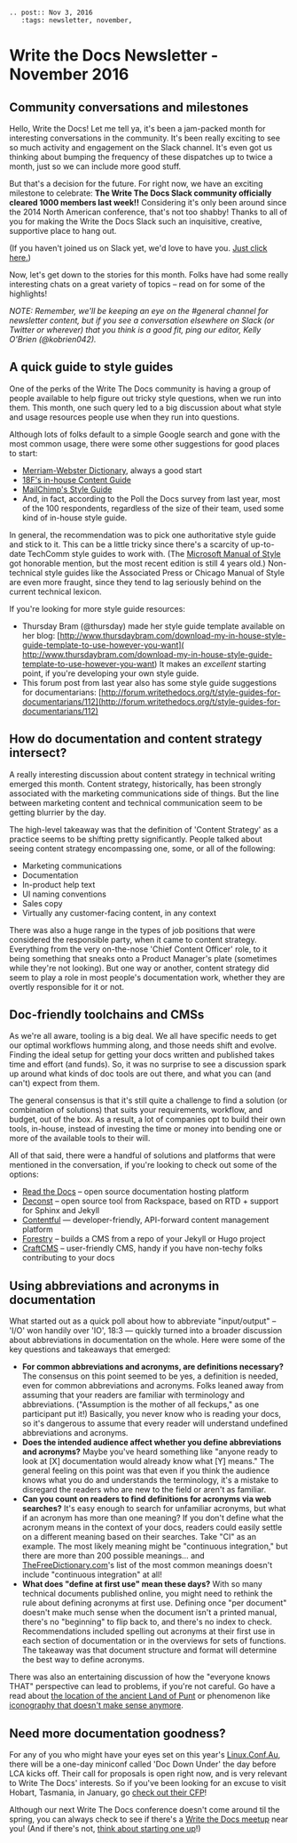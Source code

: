 ```eval_rst

.. post:: Nov 3, 2016
   :tags: newsletter, november, 

```

# Write the Docs Newsletter - November 2016

## Community conversations and milestones

Hello, Write the Docs! Let me tell ya, it's been a jam-packed month for interesting conversations in the community. It's been really exciting to see so much activity and engagement on the Slack channel. It's even got us thinking about bumping the frequency of these dispatches up to twice a month, just so we can include more good stuff.

But that's a decision for the future. For right now, we have an exciting milestone to celebrate: **The Write The Docs Slack community officially cleared 1000 members last week!!** Considering it's only been around since the 2014 North American conference, that's not too shabby! Thanks to all of you for making the Write the Docs Slack such an inquisitive, creative, supportive place to hang out.

(If you haven't joined us on Slack yet, we'd love to have you. [Just click here.](http://slack.writethedocs.org/))

Now, let's get down to the stories for this month. Folks have had some really interesting chats on a great variety of topics – read on for some of the highlights!

_NOTE: Remember,  we'll be keeping an eye on the #general channel for newsletter content, but if you see a conversation elsewhere on Slack (or Twitter or wherever) that you think is a good fit, ping our editor, Kelly O'Brien (@kobrien042)._

## A quick guide to style guides

One of the perks of the Write The Docs community is having a group of people available to help figure out tricky style questions, when we run into them. This month, one such query led to a big discussion about what style and usage resources people use when they run into questions.

Although lots of folks default to a simple Google search and gone with the most common usage, there were some other suggestions for good places to start:
* [Merriam-Webster Dictionary](http://www.merriam-webster.com/), always a good start
* [18F's in-house Content Guide](https://pages.18f.gov/content-guide/)
* [MailChimp's Style Guide](http://styleguide.mailchimp.com/)
* And, in fact, according to the Poll the Docs survey from last year, most of the 100 respondents, regardless of the size of their team, used some kind of in-house style guide.

In general, the recommendation was to pick one authoritative style guide and stick to it. This can be a little tricky since there's a scarcity of up-to-date TechComm style guides to work with. (The [Microsoft Manual of Style](https://www.amazon.com/Microsoft-Manual-Style-4th-Corporation/dp/0735648719) got honorable mention, but the most recent edition is still 4 years old.) Non-technical style guides like the Associated Press or Chicago Manual of Style are even more fraught, since they tend to lag seriously behind on the current technical lexicon.

If you're looking for more style guide resources:
* Thursday Bram (@thursday) made her style guide template available on her blog:  [http://www.thursdaybram.com/download-my-in-house-style-guide-template-to-use-however-you-want]( http://www.thursdaybram.com/download-my-in-house-style-guide-template-to-use-however-you-want) It makes an _excellent_ starting point, if you're developing your own style guide.
* This forum post from last year also has some style guide suggestions for documentarians: [http://forum.writethedocs.org/t/style-guides-for-documentarians/112](http://forum.writethedocs.org/t/style-guides-for-documentarians/112)

## How do documentation and content strategy intersect?

A really interesting discussion about content strategy in technical writing emerged this month. Content strategy, historically, has been strongly associated with the marketing communications side of things. But the line between marketing content and technical communication seem to be getting blurrier by the day.

The high-level takeaway was that the definition of 'Content Strategy' as a practice seems to be shifting pretty significantly. People talked about seeing content strategy encompassing one, some, or all of the following:
* Marketing communications
* Documentation
* In-product help text
* UI naming conventions
* Sales copy
* Virtually any customer-facing content, in any context

There was also a huge range in the types of job positions that were considered the responsible party, when it came to content strategy. Everything from the very on-the-nose 'Chief Content Officer' role, to it being something that sneaks onto a Product Manager's plate (sometimes while they're not looking). But one way or another, content strategy did seem to play a role in most people's documentation work, whether they are overtly responsible for it or not.

## Doc-friendly toolchains and CMSs

As we're all aware, tooling is a big deal. We all have specific needs to get our optimal workflows humming along, and those needs shift and evolve. Finding the ideal setup for getting your docs written and published takes time and effort (and funds). So, it was no surprise to see a discussion spark up around what kinds of doc tools are out there, and what you can (and can't) expect from them.

The general consensus is that it's still quite a challenge to find a solution (or combination of solutions) that suits your requirements, workflow, and budget, out of the box. As a result, a lot of companies opt to build their own tools, in-house, instead of investing the time or money into bending one or more of the available tools to their will.

All of that said, there were a handful of solutions and platforms that were mentioned in the conversation, if you're looking to check out some of the options:
* [Read the Docs](https://readthedocs.org/) – open source documentation hosting platform
* [Deconst](https://github.com/deconst/) – open source tool from Rackspace, based on RTD + support for Sphinx and Jekyll
* [Contentful](https://www.contentful.com/) — developer-friendly, API-forward content management platform
* [Forestry](https://forestry.io/) – builds a CMS from a repo of your Jekyll or Hugo project
* [CraftCMS](https://craftcms.com) – user-friendly CMS, handy if you have non-techy folks contributing to your docs


## Using abbreviations and acronyms in documentation

What started out as a quick poll about how to abbreviate "input/output" – 'I/O' won handily over 'IO', 18:3 — quickly turned into a broader discussion about abbreviations in documentation on the whole. Here were some of the key questions and takeaways that emerged:

* **For common abbreviations and acronyms, are definitions necessary?** The consensus on this point seemed to be yes, a definition is needed, even for common abbreviations and acronyms. Folks leaned away from assuming that your readers are familiar with terminology and abbreviations. ("Assumption is the mother of all feckups," as one participant put it!) Basically, you never know who is reading your docs, so it's dangerous to assume that every reader will understand undefined abbreviations and acronyms.
* **Does the intended audience affect whether you define abbreviations and acronyms?** Maybe you've heard something like "anyone ready to look at [X] documentation would already know what [Y] means." The general feeling on this point was that even if you think the audience knows what you do and understands the terminology, it's a mistake to disregard the readers who are new to the field or aren't as familiar.
* **Can you count on readers to find definitions for acronyms via web searches?** It's easy enough to search for unfamiliar acronyms, but what if an acronym has more than one meaning? If you don't define what the acronym means in the context of your docs, readers could easily settle on a different meaning based on their searches. Take "CI" as an example. The most likely meaning might be "continuous integration," but there are more than 200 possible meanings… and [TheFreeDictionary.com](http://www.thefreedictionary.com/)'s list of the most common meanings doesn't include "continuous integration" at all!
* **What does "define at first use" mean these days?** With so many technical documents published online, you might need to rethink the rule about defining acronyms at first use. Defining once "per document" doesn't make much sense when the document isn't a printed manual, there's no "beginning" to flip back to, and there's no index to check. Recommendations included spelling out acronyms at their first use in each section of documentation or in the overviews for sets of functions. The takeaway was that document structure and format will determine the best way to define acronyms.

There was also an entertaining discussion of how the "everyone knows THAT" perspective can lead to problems, if you're not careful. Go have a read about [the location of the ancient Land of Punt](http://www.pbs.org/wgbh/nova/ancient/egypt-punt.html) or phenomenon like [iconography that doesn't make sense anymore]( http://www.hanselman.com/blog/TheFloppyDiskMeansSaveAnd14OtherOldPeopleIconsThatDontMakeSenseAnymore.aspx).

## Need more documentation goodness?

For any of you who might have your eyes set on this year's [Linux.Conf.Au](https://linux.conf.au), there will be a one-day miniconf called 'Doc Down Under' the day before LCA kicks off. Their call for proposals is open right now, and is very relevant to Write The Docs' interests. So if you've been looking for an excuse to visit Hobart, Tasmania, in January, go [check out their CFP](https://linux.conf.au/schedule/presentation/3/)!

Although our next Write The Docs conference doesn't come around til the spring, you can always check to see if there's a [Write the Docs meetup](http://www.writethedocs.org/meetups/) near you! (And if there's not, [think about starting one up](https://www.youtube.com/watch?v=ZwQ8Kd48d0w)!)


